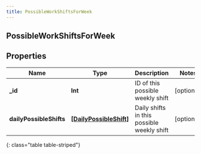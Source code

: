 ```yaml
---
title: PossibleWorkShiftsForWeek
---
```

## PossibleWorkShiftsForWeek

## Properties

|Name | Type | Description | Notes|
|------------ | ------------- | ------------- | -------------|
| **_id** | **Int** | ID of this possible weekly shift | [optional] |
| **dailyPossibleShifts** | [**[DailyPossibleShift]**](DailyPossibleShift.html) | Daily shifts in this possible weekly shift | [optional] |
{: class="table table-striped"}


